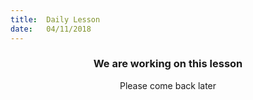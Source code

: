 ```yaml
---
title:  Daily Lesson
date:   04/11/2018
---
```


### <center>We are working on this lesson</center>
<center>Please come back later</center>